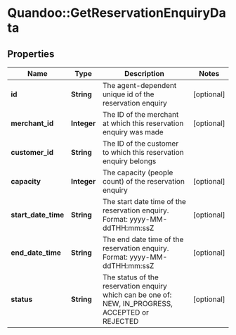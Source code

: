 # Quandoo::GetReservationEnquiryData

## Properties
Name | Type | Description | Notes
------------ | ------------- | ------------- | -------------
**id** | **String** | The agent-dependent unique id of the reservation enquiry | [optional] 
**merchant_id** | **Integer** | The ID of the merchant at which this reservation enquiry was made | [optional] 
**customer_id** | **String** | The ID of the customer to which this reservation enquiry belongs | 
**capacity** | **Integer** | The capacity (people count) of the reservation enquiry | [optional] 
**start_date_time** | **String** | The start date time of the reservation enquiry. Format: yyyy-MM-ddTHH:mm:ssZ | [optional] 
**end_date_time** | **String** | The end date time of the reservation enquiry. Format: yyyy-MM-ddTHH:mm:ssZ | [optional] 
**status** | **String** | The status of the reservation enquiry which can be one of:  NEW, IN_PROGRESS, ACCEPTED or REJECTED | [optional] 



